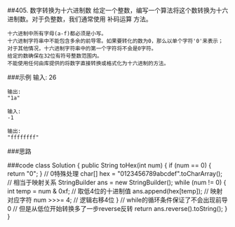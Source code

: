 ##405. 数字转换为十六进制数
给定一个整数，编写一个算法将这个数转换为十六进制数。对于负整数，我们通常使用 补码运算 方法。

    十六进制中所有字母(a-f)都必须是小写。
    十六进制字符串中不能包含多余的前导零。如果要转化的数为0，那么以单个字符'0'来表示；对于其他情况，十六进制字符串中的第一个字符将不会是0字符。 
    给定的数确保在32位有符号整数范围内。
    不能使用任何由库提供的将数字直接转换或格式化为十六进制的方法。
    
###示例
    输入:
    26
    
    输出:
    "1a"
    
    输入:
    -1
    
    输出:
    "ffffffff"
###思路
    
###code
    class Solution {
        public String toHex(int num) {
            if (num == 0) { return "0"; }   // 0特殊处理
            char[] hex = "0123456789abcdef".toCharArray();  // 相当于映射关系
            StringBuilder ans = new StringBuilder();
            while (num != 0) {
                int temp = num & 0xf;   // 取低4位的十进制值
                ans.append(hex[temp]);  // 映射对应字符
                num >>>= 4;             // 逻辑右移4位
            }
            // while的循环条件保证了不会出现前导0
            // 但是从低位开始转换多了一步reverse反转
            return ans.reverse().toString();
        }
    }
        